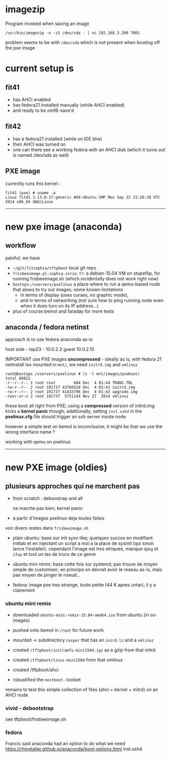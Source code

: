 # imagezip

Program invoked when saving an image

    /usr/bin/imagezip -o -z1 /dev/sda - | nc 192.168.3.200 7001

problem seems to be with `/dev/sda` which is not present when booting off the pxe image

# current setup is

## fit41 
* has AHCI enabled
* has fedora21 installed manually (while AHCI enabled)
* and ready to be omf6-save'd

## fit42
* has a fedora21 installed (while on IDE btw)
* then AHCI was turned on
* one can there see a working fedora with an AHCI disk (which it turns out is named /dev/sda as well)

## PXE image

currently runs this kernel :

    fit41 (pxe) # uname -a
    Linux fit41 3.13.0-37-generic #64-Ubuntu SMP Mon Sep 22 21:28:38 UTC 2014 x86_64 GNU/Linux

--------

# new pxe image (anaconda)

## workflow

painful; we have

* `~/git/fitsophia/tftpboot` local git repo
* `frisbeeimage.pl.sophia.inria.fr`: a debian-15.04 VM on stupeflip, for running frisbeeimage.sh (which incidentally does not work right now)
* `boxtops:/vservers/pxelinux` a place where to run a qemu-based node that alows to try out images; some known limitations 
  * in terms of display (uses curses, no graphic mode), 
  * and in terms of networking (not sure how to ping running node even when it does turn on its IP address...)
* plus of course bemol and faraday for more tests

## anaconda / fedora netinst
approach is to use fedora anaconda as-is

host side - tap23 - 10.0.2.2
guest 10.0.2.15

IMPORTANT use PXE images **uncompressed** - ideally as is; with fedora 21 netinstall iso mounted in `mnt/`, we need `initrd.img` and `vmlinuz`

    root@boxtops /vservers/pxelinux # ls -l mnt/images/pxeboot/
    total 88822
    -r--r--r-- 1 root root        664 Dec  4 01:44 TRANS.TBL
    -rw-r--r-- 2 root 101737 43766528 Dec  4 01:41 initrd.img
    -rw-r--r-- 2 root 101737 41433796 Dec  4 01:43 upgrade.img
    -rwxr-xr-x 2 root 101737  5751144 Nov 27  2014 vmlinuz

these boot all right from PXE; using a **compressed** version of initrd.img kicks a **kernel panic** though; 
additionally, setting `inst.sshd` in the **pxelinux.cfg** file should trigger an ssh server inside node

however a simple test on bemol is inconclusive; it might be that we use the wrong interface name ?

working with qemu on pxelinux 


--------

# new PXE image (oldies)
   
## plusieurs approches qui ne marchent pas

* from scratch : deboostrap and all

  ne marche pas bien; kernel panic
  
* a partir d'images pxelinux deja toutes faites

voir divers restes dans `frisbeeimage.sh`

  * plain ubuntu: base sur init sysv-like; quelques succes en modifiant inittab et en injectant un script a moi a la place de sysinit (qui sinon lance l'installer). cependant l'image est tres etriquee, manque `dpkg` et `ifup` et tout un tas de trucs de ce genre

  * ubuntu mini remix: base cette fois sur systemd; pas trouve de moyen simple de customiser; en principe on devrait avoir le reseau as-is, mais pas moyen de pinger le noeud...

  * fedora: image pxe tres etrange, toute petite (44 K apres untar); il y a clairement 
   
### ubuntu mini remix

* downloaded `ubuntu-mini-remix-15.04-amd64.iso` from ubuntu (in os-images)
* pushed onto bemol in `/root` for future work

* mounted -> subdirectory `casper` that has an `inird.lz` and a `vmlinuz`
* created `/tftpboot/initramfs-mini1504.igz` as a gzip from that initrd
* created `/tftpboot/linux-mini1504` from that vmlinuz
* created /tftpboot/ahci

* robustified the `nextboot-` toolset

remains to test this simple collection of files (ahci + kernel +
initrd) on an AHCI node

### vivid - debootstrap

see tftpboot/frisbeeimage.sh

### fedora

Francis said anaconda had an option to do what we need
https://rhinstaller.github.io/anaconda/boot-options.html
inst.sshd
